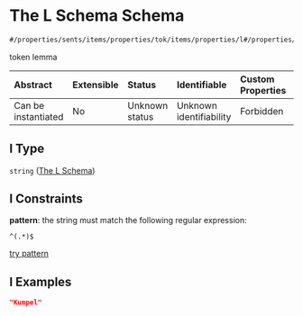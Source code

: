 # The L Schema Schema

```txt
#/properties/sents/items/properties/tok/items/properties/l#/properties/properties/sents/items/properties/tok/items/properties/l
```

token lemma

| Abstract            | Extensible | Status         | Identifiable            | Custom Properties | Additional Properties | Access Restrictions | Defined In                                                                        |
| :------------------ | :--------- | :------------- | :---------------------- | :---------------- | :-------------------- | :------------------ | :-------------------------------------------------------------------------------- |
| Can be instantiated | No         | Unknown status | Unknown identifiability | Forbidden         | Allowed               | none                | [ling\_spacy.schema.json\*](../out/ling_spacy.schema.json "open original schema") |

## l Type

`string` ([The L Schema](ling_spacy-properties-properties-the-sents-schema-the-items-schema-properties-the-tok-schema-the-items-schema-properties-the-l-schema.md))

## l Constraints

**pattern**: the string must match the following regular expression:&#x20;

```regexp
^(.*)$
```

[try pattern](https://regexr.com/?expression=%5E\(.*\)%24 "try regular expression with regexr.com")

## l Examples

```json
"Kumpel"
```
